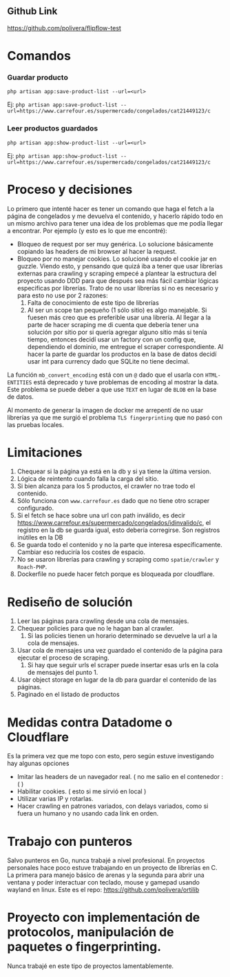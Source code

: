 ## Github Link
https://github.com/polivera/flipflow-test

# Comandos
### Guardar producto
```shell
php artisan app:save-product-list --url=<url>
```
Ej: `php artisan app:save-product-list --url=https://www.carrefour.es/supermercado/congelados/cat21449123/c`

### Leer productos guardados
```shell
php artisan app:show-product-list --url=<url>
```
Ej: `php artisan app:show-product-list --url=https://www.carrefour.es/supermercado/congelados/cat21449123/c`

# Proceso y decisiones
Lo primero que intenté hacer es tener un comando que haga el fetch a la página de congelados y me devuelva el contenido, y hacerlo rápido todo en un mismo archivo para tener una idea de los problemas que me podía llegar a encontrar. Por ejemplo (y esto es lo que me encontré):
- Bloqueo de request por ser muy genérica. Lo solucione básicamente copiando las headers de mi browser al hacer la request.
- Bloqueo por no manejar cookies. Lo solucioné usando el cookie jar en guzzle.
  Viendo esto, y pensando que quizá iba a tener que usar librerías externas para crawling y scraping empecé a plantear la estructura del proyecto usando DDD para que después sea más fácil cambiar lógicas especificas por librerías.
  Trato de no usar librerías si no es necesario y para esto no use por 2 razones:
  1. Falta de conocimiento de este tipo de librerías
  2. Al ser un scope tan pequeño (1 sólo sitio) es algo manejable. Si fuesen más creo que es preferible usar una librería.
     Al llegar a la parte de hacer scraping me di cuenta que debería tener una solución por sitio por si quería agregar alguno sitio más si tenía tiempo, entonces decidí usar un factory con un config que, dependiendo el dominio, me entregue el scraper correspondiente.
     Al hacer la parte de guardar los productos en la base de datos decidí usar int para currency dado que SQLite no tiene decimal.

La función `mb_convert_encoding` está con un `@` dado que el usarla con `HTML-ENTITIES` está deprecado y tuve problemas de encoding al mostrar la data. Este problema se puede deber a que use `TEXT` en lugar de `BLOB` en la base de datos.

Al momento de generar la imagen de docker me arrepentí de no usar librerías ya que me surgió el problema `TLS fingerprinting` que no pasó con las pruebas locales.

# Limitaciones
1. Chequear si la página ya está en la db y si ya tiene la última version.
2. Lógica de reintento cuando falla la carga del sitio.
3. Si bien alcanza para los 5 productos, el crawler no trae todo el contenido.
4. Sólo funciona con `www.carrefour.es` dado que no tiene otro scraper configurado.
5. Si el fetch se hace sobre una url con path inválido, es decir https://www.carrefour.es/supermercado/congelados/idinvalido/c, el registro en la db se guarda igual, esto debería corregirse. Son registros inútiles en la DB
6. Se guarda todo el contenido y no la parte que interesa específicamente. Cambiar eso reduciría los costes de espacio.
7. No se usaron librerías para crawling y scraping como `spatie/crawler` y `Roach-PHP`.
8. Dockerfile no puede hacer fetch porque es bloqueada por cloudflare.

# Rediseño de solución
1. Leer las páginas para crawling desde una cola de mensajes.
2. Chequear policies para que no le hagan ban al crawler.
    1. Si las policies tienen un horario determinado se devuelve la url a la cola de mensajes.
3. Usar cola de mensajes una vez guardado el contenido de la página para ejecutar el proceso de scraping.
    1. Si hay que seguir urls el scraper puede insertar esas urls en la cola de mensajes del punto 1.
4. Usar object storage en lugar de la db para guardar el contenido de las páginas.
5. Paginado en el listado de productos

# Medidas contra Datadome o Cloudflare
Es la primera vez que me topo con esto, pero según estuve investigando hay algunas opciones
- Imitar las headers de un navegador real. ( no me salio en el contenedor :( )
- Habilitar cookies. ( esto si me sirvió en local )
- Utilizar varias IP y rotarlas.
- Hacer crawling en patrones variados, con delays variados, como si fuera un humano y no usando cada link en orden.

# Trabajo con punteros
Salvo punteros en Go, nunca trabajé a nivel profesional. En proyectos personales hace poco estuve trabajando en un proyecto de librerías en C. La primera para manejo básico de arenas y la segunda para abrir una ventana y poder interactuar con teclado, mouse y gamepad usando wayland en linux. Este es el repo: https://github.com/polivera/ortilib

#  Proyecto con implementación de protocolos, manipulación de paquetes o fingerprinting.
Nunca trabajé en este tipo de proyectos lamentablemente.

